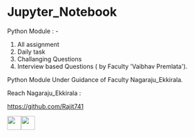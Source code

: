 # Jupyter_Notebook
Python Module : - 
1. All assignment
2. Daily task
3. Challanging Questions
4. Interview based Questions ( by Faculty 'Vaibhav Premlata').

Python Module Under Guidance of Faculty Nagaraju_Ekkirala.

Reach Nagaraju_Ekkirala : 

https://github.com/Rajit741

<p align="left"> <a href="https://www.github.com/Rajit741" target="_blank" rel="noreferrer"><img src="https://raw.githubusercontent.com/danielcranney/readme-generator/main/public/icons/socials/github.svg" width="32" height="32" /><a href="https://www.linkedin.com/comm/mynetwork/discovery-see-all?usecase=PEOPLE_FOLLOWS&followMember=nagaraju-ekkirala-103120226" target="_blank" rel="noreferrer"><img src="https://raw.githubusercontent.com/danielcranney/readme-generator/main/public/icons/socials/linkedin.svg" width="32" height="32" />
</a> 


